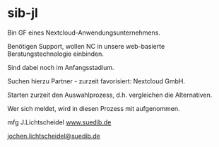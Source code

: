 # sib-jl
Bin GF eines Nextcloud-Anwendungsunternehmens.

Benötigen Support, wollen NC in unsere web-basierte Beratungstechnologie einbinden.

Sind dabei noch im Anfangsstadium.

Suchen hierzu Partner - zurzeit favorisiert: Nextcloud GmbH.

Starten zurzeit den Auswahlprozess, d.h. vergleichen die Alternativen.

Wer sich meldet, wird in diesen Prozess mit aufgenommen.

mfg
J.Lichtscheidel
www.suedib.de

jochen.lichtscheidel@suedib.de
